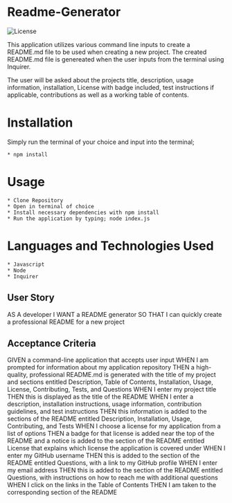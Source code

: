 # Readme-Generator
![License](https://img.shields.io/badge/license-MIT-blue.svg)  

This application utilizes various command line inputs to create a README.md file to be used when creating a new project. The created README.md file is genereated when the user inputs from the terminal using Inquirer.

The user will be asked about the projects title, description, usage information, installation, License with badge included, test instructions if applicable, contributions as well as a working table of contents. 

# Installation
Simply run the terminal of your choice and input into the terminal;

    * npm install

# Usage
    * Clone Repository
    * Open in terminal of choice
    * Install necessary dependencies with npm install
    * Run the application by typing; node index.js  

# Languages and Technologies Used
    * Javascript
    * Node
    * Inquirer

## User Story

AS A developer
I WANT a README generator
SO THAT I can quickly create a professional README for a new project


## Acceptance Criteria

GIVEN a command-line application that accepts user input
WHEN I am prompted for information about my application repository
THEN a high-quality, professional README.md is generated with the title of my project and sections entitled Description, Table of Contents, Installation, Usage, License, Contributing, Tests, and Questions
WHEN I enter my project title
THEN this is displayed as the title of the README
WHEN I enter a description, installation instructions, usage information, contribution guidelines, and test instructions
THEN this information is added to the sections of the README entitled Description, Installation, Usage, Contributing, and Tests
WHEN I choose a license for my application from a list of options
THEN a badge for that license is added near the top of the README and a notice is added to the section of the README entitled License that explains which license the application is covered under
WHEN I enter my GitHub username
THEN this is added to the section of the README entitled Questions, with a link to my GitHub profile
WHEN I enter my email address
THEN this is added to the section of the README entitled Questions, with instructions on how to reach me with additional questions
WHEN I click on the links in the Table of Contents
THEN I am taken to the corresponding section of the README